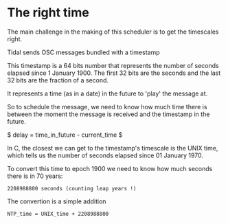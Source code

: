 # The right time

The main challenge in the making of this scheduler is to get the timescales
right.

Tidal sends OSC messages bundled with a timestamp

This timestamp is a 64 bits number that represents the number of seconds elapsed
since 1 January 1900. The first 32 bits are the seconds and the last 32 bits are
the fraction of a second.

It represents a time (as in a date) in the future to 'play' the message at.

So to schedule the message, we need to know how much time there is between the
moment the message is received and the timestamp in the future.

$ delay = time_in_future - current_time $

In C, the closest we can get to the timestamp's timescale is the UNIX time,
which tells us the number of seconds elapsed since 01 January 1970.

To convert this time to epoch 1900 we need to know how much seconds there is
in 70 years: 

    2208988800 seconds (counting leap years !)

The convertion is a simple addition
    
    NTP_time = UNIX_time + 2208988800


